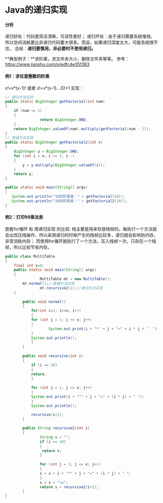 # Java的递归实现

#### 分析

递归好处：代码更简洁清晰，可读性更好；
递归坏处：由于递归需要系统堆栈，所以空间消耗要比非递归代码要大很多。而且，如果递归深度太大，可能系统撑不住。 
总结：**递归要慎用，非必要时不使用递归。**

**典型例子：**求阶乘，求文件夹大小，删除文件夹等等。
参考：https://www.jianshu.com/p/edfc4e35f383

#### 例1：求任意整数的阶乘

x!=x*(x-1)! 或者 x!=x*(x-1)*...3*2*1
实现：

```java
// 递归方法实现
public static BigInteger getFactorial(int num)
{
    if (num == 1)
    {
				return BigInteger.ONE;
    }
    return BigInteger.valueOf(num).multiply(getFactorial(num - 1));
}	
// 普通方法实现
public static BigInteger getFactorial2(int x)
{
    BigInteger y = BigInteger.ONE;
    for (int i = x; i >= 1; i--)
    {
        y = y.multiply(BigInteger.valueOf(i));
    }
    return y;
}

public static void main(String[] args)
{
   System.out.println("10的阶乘是：" + getFactorial(10));   
   System.out.println("10的阶乘是：" + getFactorial2(10)); 
}
```



#### 例2：打印99乘法表

嵌套for循环 和  用递归实现 的比较:
栈主要是用来存放栈帧的，每执行一个方法就会出现压栈操作，所以采用递归的时候产生的栈帧比较多，递归就会影响到内存，非常消耗内存；
而使用for循环就执行了一个方法，压入栈帧一次，只存在一个栈帧，所以比较节省内存。

```java
public class MultiTable
{
    final int x=9;	
    public static void main(String[] args)
    {		
				MultiTable mt = new MultiTable();
        mt.normal();//普通方法实现
				mt.recursive2(1);//递归方法实现
    }
  
		public void normal()
		{    	
			for(int i=1; i<=x; i++)
			{
    		for (int j = 1; j <= x; j++)
    		{
					System.out.print(i + "*" + j + "=" + i * j + "  ");
    		}
    		System.out.println();
			}    	
		}
     
		public void recursive(int i)
		{
 			if (i == 10)
 			{
     		return;
 			}
	
 			for (int j = 1; j <= x; j++)
 			{
     		System.out.print(i + "*" + j + "=" + (i * j) + " ");
			}
 			System.out.println();
	
 			recursive(i+1);
		}

		public String recursive2(int i)
		{
				String s = "";
				if (i == 10)
				{
   				 return s;
				}
	
				for (int j = 1; j <= x; j++)
				{
     			s = s + i + "*" + j + "=" + (i * j) + " ";
				}
				s = s + "\n";
				return s + recursive2(i+1);
		}
}
```


